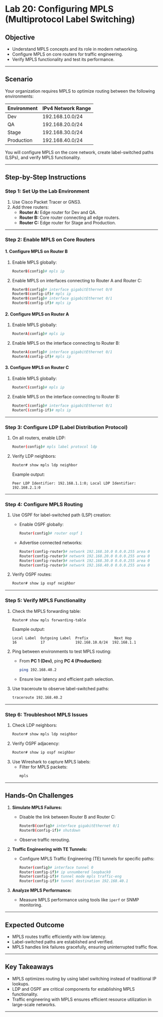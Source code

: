 # Lab 20: Configuring MPLS (Multiprotocol Label Switching)

## **Objective**
- Understand MPLS concepts and its role in modern networking.
- Configure MPLS on core routers for traffic engineering.
- Verify MPLS functionality and test its performance.

---

## **Scenario**
Your organization requires MPLS to optimize routing between the following environments:

| **Environment** | **IPv4 Network Range**       |
|------------------|-----------------------------|
| Dev             | 192.168.10.0/24            |
| QA              | 192.168.20.0/24            |
| Stage           | 192.168.30.0/24            |
| Production       | 192.168.40.0/24            |

You will configure MPLS on the core network, create label-switched paths (LSPs), and verify MPLS functionality.

---

## **Step-by-Step Instructions**

### **Step 1: Set Up the Lab Environment**

1. Use Cisco Packet Tracer or GNS3.
2. Add three routers:
   - **Router A:** Edge router for Dev and QA.
   - **Router B:** Core router connecting all edge routers.
   - **Router C:** Edge router for Stage and Production.

---

### **Step 2: Enable MPLS on Core Routers**

#### **1. Configure MPLS on Router B**
1. Enable MPLS globally:
   ```bash
   RouterB(config)# mpls ip
   ```
2. Enable MPLS on interfaces connecting to Router A and Router C:
   ```bash
   RouterB(config)# interface gigabitEthernet 0/0
   RouterB(config-if)# mpls ip
   RouterB(config)# interface gigabitEthernet 0/1
   RouterB(config-if)# mpls ip
   ```

#### **2. Configure MPLS on Router A**
1. Enable MPLS globally:
   ```bash
   RouterA(config)# mpls ip
   ```
2. Enable MPLS on the interface connecting to Router B:
   ```bash
   RouterA(config)# interface gigabitEthernet 0/1
   RouterA(config-if)# mpls ip
   ```

#### **3. Configure MPLS on Router C**
1. Enable MPLS globally:
   ```bash
   RouterC(config)# mpls ip
   ```
2. Enable MPLS on the interface connecting to Router B:
   ```bash
   RouterC(config)# interface gigabitEthernet 0/1
   RouterC(config-if)# mpls ip
   ```

---

### **Step 3: Configure LDP (Label Distribution Protocol)**

1. On all routers, enable LDP:
   ```bash
   Router(config)# mpls label protocol ldp
   ```
2. Verify LDP neighbors:
   ```bash
   Router# show mpls ldp neighbor
   ```
   Example output:
   ```
   Peer LDP Identifier: 192.168.1.1:0; Local LDP Identifier: 192.168.2.1:0
   ```

---

### **Step 4: Configure MPLS Routing**

1. Use OSPF for label-switched path (LSP) creation:
   - Enable OSPF globally:
     ```bash
     Router(config)# router ospf 1
     ```
   - Advertise connected networks:
     ```bash
     Router(config-router)# network 192.168.10.0 0.0.0.255 area 0
     Router(config-router)# network 192.168.20.0 0.0.0.255 area 0
     Router(config-router)# network 192.168.30.0 0.0.0.255 area 0
     Router(config-router)# network 192.168.40.0 0.0.0.255 area 0
     ```

2. Verify OSPF routes:
   ```bash
   Router# show ip ospf neighbor
   ```

---

### **Step 5: Verify MPLS Functionality**

1. Check the MPLS forwarding table:
   ```bash
   Router# show mpls forwarding-table
   ```
   Example output:
   ```
   Local Label  Outgoing Label  Prefix            Next Hop
   16           17              192.168.10.0/24  192.168.1.1
   ```

2. Ping between environments to test MPLS routing:
   - From **PC 1 (Dev)**, ping **PC 4 (Production)**:
     ```bash
     ping 192.168.40.2
     ```
   - Ensure low latency and efficient path selection.

3. Use traceroute to observe label-switched paths:
   ```bash
   traceroute 192.168.40.2
   ```

---

### **Step 6: Troubleshoot MPLS Issues**

1. Check LDP neighbors:
   ```bash
   Router# show mpls ldp neighbor
   ```
2. Verify OSPF adjacency:
   ```bash
   Router# show ip ospf neighbor
   ```
3. Use Wireshark to capture MPLS labels:
   - Filter for MPLS packets:
     ```bash
     mpls
     ```

---

## **Hands-On Challenges**

1. **Simulate MPLS Failures:**
   - Disable the link between Router B and Router C:
     ```bash
     RouterB(config)# interface gigabitEthernet 0/1
     RouterB(config-if)# shutdown
     ```
   - Observe traffic rerouting.

2. **Traffic Engineering with TE Tunnels:**
   - Configure MPLS Traffic Engineering (TE) tunnels for specific paths:
     ```bash
     Router(config)# interface tunnel 0
     Router(config-if)# ip unnumbered loopback0
     Router(config-if)# tunnel mode mpls traffic-eng
     Router(config-if)# tunnel destination 192.168.40.1
     ```

3. **Analyze MPLS Performance:**
   - Measure MPLS performance using tools like `iperf` or SNMP monitoring.

---

## **Expected Outcome**
- MPLS routes traffic efficiently with low latency.
- Label-switched paths are established and verified.
- MPLS handles link failures gracefully, ensuring uninterrupted traffic flow.

---

## **Key Takeaways**
- MPLS optimizes routing by using label switching instead of traditional IP lookups.
- LDP and OSPF are critical components for establishing MPLS functionality.
- Traffic engineering with MPLS ensures efficient resource utilization in large-scale networks.

---
